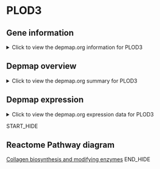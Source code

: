 <h1>PLOD3</h1>

<h2>Gene information</h2>
<details>
  <summary>Click to view the depmap.org information for PLOD3</summary>
  <iframe src="https://depmap.org/portal/gene/PLOD3?tab=about" style="border:none;width:100%;height:800px"></iframe>
</details>

<h2>Depmap overview</h2>
<details>
  <summary>Click to view the depmap.org summary for PLOD3</summary>
  <iframe src="https://depmap.org/portal/gene/PLOD3?tab=overview" style="border:none;width:100%;height:800px"></iframe>
</details>

<h2>Depmap expression</h2>
<details>
  <summary>Click to view the depmap.org expression data for PLOD3</summary>
  <iframe src="https://depmap.org/portal/gene/PLOD3?tab=characterization" style="border:none;width:100%;height:800px"></iframe>
</details>


START_HIDE
<h2>Reactome Pathway diagram</h2>
<a href="https://reactome.org/PathwayBrowser/#/R-HSA-1650814">Collagen biosynthesis and modifying enzymes</a>
END_HIDE


